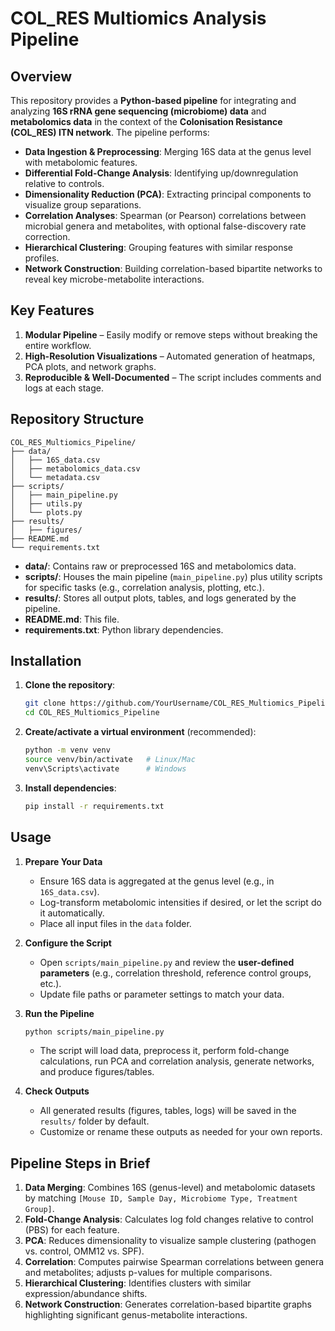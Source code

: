 # COL_RES Multiomics Analysis Pipeline

## Overview

This repository provides a **Python-based pipeline** for integrating and analyzing **16S rRNA gene sequencing (microbiome) data** and **metabolomics data** in the context of the **Colonisation Resistance (COL_RES) ITN network**. The pipeline performs:

- **Data Ingestion & Preprocessing**: Merging 16S data at the genus level with metabolomic features.  
- **Differential Fold-Change Analysis**: Identifying up/downregulation relative to controls.  
- **Dimensionality Reduction (PCA)**: Extracting principal components to visualize group separations.  
- **Correlation Analyses**: Spearman (or Pearson) correlations between microbial genera and metabolites, with optional false-discovery rate correction.  
- **Hierarchical Clustering**: Grouping features with similar response profiles.  
- **Network Construction**: Building correlation-based bipartite networks to reveal key microbe-metabolite interactions.  

## Key Features

1. **Modular Pipeline** – Easily modify or remove steps without breaking the entire workflow.  
2. **High-Resolution Visualizations** – Automated generation of heatmaps, PCA plots, and network graphs.  
3. **Reproducible & Well-Documented** – The script includes comments and logs at each stage.  

## Repository Structure

```
COL_RES_Multiomics_Pipeline/
├── data/
│   ├── 16S_data.csv
│   ├── metabolomics_data.csv
│   └── metadata.csv
├── scripts/
│   ├── main_pipeline.py
│   ├── utils.py
│   └── plots.py
├── results/
│   ├── figures/
├── README.md
└── requirements.txt
```

- **data/**: Contains raw or preprocessed 16S and metabolomics data.  
- **scripts/**: Houses the main pipeline (`main_pipeline.py`) plus utility scripts for specific tasks (e.g., correlation analysis, plotting, etc.).  
- **results/**: Stores all output plots, tables, and logs generated by the pipeline.  
- **README.md**: This file.  
- **requirements.txt**: Python library dependencies.

## Installation

1. **Clone the repository**:  
   ```bash
   git clone https://github.com/YourUsername/COL_RES_Multiomics_Pipeline.git
   cd COL_RES_Multiomics_Pipeline
   ```
2. **Create/activate a virtual environment** (recommended):  
   ```bash
   python -m venv venv
   source venv/bin/activate   # Linux/Mac
   venv\Scripts\activate      # Windows
   ```
3. **Install dependencies**:  
   ```bash
   pip install -r requirements.txt
   ```

## Usage

1. **Prepare Your Data**  
   - Ensure 16S data is aggregated at the genus level (e.g., in `16S_data.csv`).
   - Log-transform metabolomic intensities if desired, or let the script do it automatically.
   - Place all input files in the `data` folder.

2. **Configure the Script**  
   - Open `scripts/main_pipeline.py` and review the **user-defined parameters** (e.g., correlation threshold, reference control groups, etc.).
   - Update file paths or parameter settings to match your data.

3. **Run the Pipeline**  
   ```bash
   python scripts/main_pipeline.py
   ```
   - The script will load data, preprocess it, perform fold-change calculations, run PCA and correlation analysis, generate networks, and produce figures/tables.

4. **Check Outputs**  
   - All generated results (figures, tables, logs) will be saved in the `results/` folder by default.  
   - Customize or rename these outputs as needed for your own reports.

## Pipeline Steps in Brief

1. **Data Merging**: Combines 16S (genus-level) and metabolomic datasets by matching `[Mouse ID, Sample Day, Microbiome Type, Treatment Group]`.  
2. **Fold-Change Analysis**: Calculates log fold changes relative to control (PBS) for each feature.  
3. **PCA**: Reduces dimensionality to visualize sample clustering (pathogen vs. control, OMM12 vs. SPF).  
4. **Correlation**: Computes pairwise Spearman correlations between genera and metabolites; adjusts p-values for multiple comparisons.  
5. **Hierarchical Clustering**: Identifies clusters with similar expression/abundance shifts.  
6. **Network Construction**: Generates correlation-based bipartite graphs highlighting significant genus-metabolite interactions.

